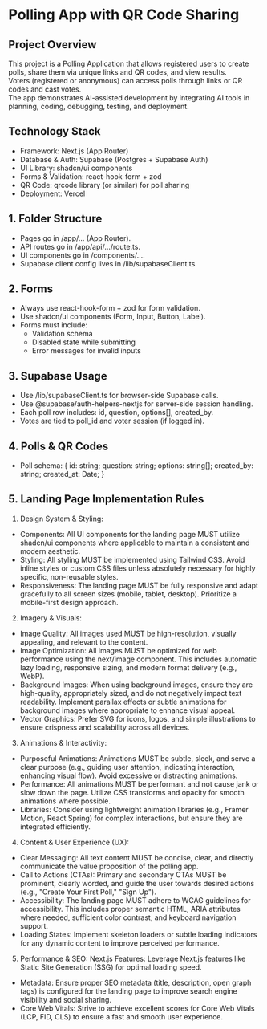 # Polling App with QR Code Sharing

## Project Overview  
This project is a Polling Application that allows registered users to create polls, share them via unique links and QR codes, and view results.  
Voters (registered or anonymous) can access polls through links or QR codes and cast votes.  
The app demonstrates AI-assisted development by integrating AI tools in planning, coding, debugging, testing, and deployment.  

## Technology Stack 
- Framework: Next.js (App Router)  
- Database & Auth: Supabase (Postgres + Supabase Auth)  
- UI Library: shadcn/ui components  
- Forms & Validation: react-hook-form + zod  
- QR Code: qrcode library (or similar) for poll sharing  
- Deployment: Vercel  

## 1. Folder Structure  
- Pages go in /app/... (App Router).  
- API routes go in /app/api/.../route.ts.  
- UI components go in /components/....  
- Supabase client config lives in /lib/supabaseClient.ts.  

## 2. Forms  
- Always use react-hook-form + zod for form validation.  
- Use shadcn/ui components (Form, Input, Button, Label).  
- Forms must include:  
  - Validation schema  
  - Disabled state while submitting  
  - Error messages for invalid inputs  

## 3. Supabase Usage  
- Use /lib/supabaseClient.ts for browser-side Supabase calls.  
- Use @supabase/auth-helpers-nextjs for server-side session handling.    
- Each poll row includes: id, question, options[], created_by.
- Votes are tied to poll_id and voter session (if logged in).  

## 4. Polls & QR Codes  
- Poll schema:
  {
    id: string;
    question: string;
    options: string[];
    created_by: string;
    created_at: Date;
  }

## 5. Landing Page Implementation Rules
1. Design System & Styling:
- Components: All UI components for the landing page MUST utilize shadcn/ui components where applicable to maintain a consistent and modern aesthetic.
- Styling: All styling MUST be implemented using Tailwind CSS. Avoid inline styles or custom CSS files unless absolutely necessary for highly specific, non-reusable styles.
- Responsiveness: The landing page MUST be fully responsive and adapt gracefully to all screen sizes (mobile, tablet, desktop). Prioritize a mobile-first design approach.

2. Imagery & Visuals:   
- Image Quality: All images used MUST be high-resolution, visually appealing, and relevant to the content.
- Image Optimization: All images MUST be optimized for web performance using the next/image component. This includes automatic lazy loading, responsive sizing, and modern format delivery (e.g., WebP).
- Background Images: When using background images, ensure they are high-quality, appropriately sized, and do not negatively impact text readability. Implement parallax effects or subtle animations for background images where appropriate to enhance visual appeal.
- Vector Graphics: Prefer SVG for icons, logos, and simple illustrations to ensure crispness and scalability across all devices.

3. Animations & Interactivity:
- Purposeful Animations: Animations MUST be subtle, sleek, and serve a clear purpose (e.g., guiding user attention, indicating interaction, enhancing visual flow). Avoid excessive or distracting animations.
- Performance: All animations MUST be performant and not cause jank or slow down the page. Utilize CSS transforms and opacity for smooth animations where possible.
- Libraries: Consider using lightweight animation libraries (e.g., Framer Motion, React Spring) for complex interactions, but ensure they are integrated efficiently.

4. Content & User Experience (UX):
- Clear Messaging: All text content MUST be concise, clear, and directly communicate the value proposition of the polling app.
- Call to Actions (CTAs): Primary and secondary CTAs MUST be prominent, clearly worded, and guide the user towards desired actions (e.g., "Create Your First Poll," "Sign Up").
- Accessibility: The landing page MUST adhere to WCAG guidelines for  accessibility. This includes proper semantic HTML, ARIA attributes where needed, sufficient color contrast, and keyboard navigation support.
- Loading States: Implement skeleton loaders or subtle loading indicators for any dynamic content to improve perceived performance.

5. Performance & SEO:
Next.js Features: Leverage Next.js features like Static Site Generation (SSG) for optimal loading speed.
- Metadata: Ensure proper SEO metadata (title, description, open graph tags) is configured for the landing page to improve search engine visibility and social sharing.
- Core Web Vitals: Strive to achieve excellent scores for Core Web Vitals (LCP, FID, CLS) to ensure a fast and smooth user experience.